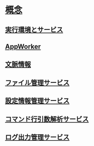 ﻿# [概念](concepts.md)
## [実行環境とサービス](concepts.md#hostrunner)
## [AppWorker](concepts.md#appworker)
## [文脈情報](concepts.md#context)
## [ファイル管理サービス](concepts.md#file_system)
## [設定情報管理サービス](concepts.md#settings_system)
## [コマンド行引数解析サービス](concepts.md#command_line)
## [ログ出力管理サービス](concepts.md#logging_system)
